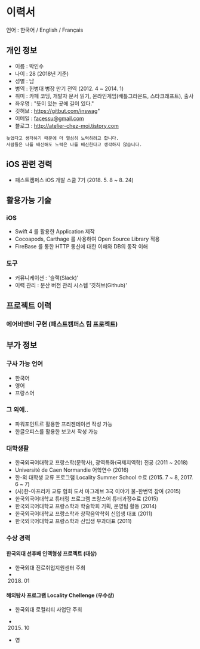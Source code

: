 # 이력서
언어 : 한국어 / English / Français 

## 개인 정보
- 이름 : 박인수
- 나이 : 28 (2018년 기준)
- 성별 : 남
- 병역 : 헌병대 병장 만기 전역 (2012. 4 ~ 2014. 1)
- 취미 : 카페 코딩, 개발자 문서 읽기, 온라인게임(배틀그라운드, 스타크래프트), 출사
- 좌우명 : "뜻이 있는 곳에 길이 있다."
- 깃허브 : https://gitbut.com/inswag"
- 이메일 : facessu@gmail.com
- 블로그 : http://atelier-chez-moi.tistory.com

```
늦었다고 생각하기 때문에 더 열심히 노력하려고 합니다.
사람들은 나를 배신해도 노력은 나를 배신한다고 생각하지 않습니다.
```

## iOS 관련 경력
- 패스트캠퍼스 iOS 개발 스쿨 7기 (2018. 5. 8 ~ 8. 24)  

## 활용가능 기술
### iOS
- Swift 4 를 활용한 Application 제작
- Cocoapods, Carthage 를 사용하여 Open Source Library 적용
- FireBase 를 통한 HTTP 통신에 대한 이해와 DB의 동작 이해

### 도구
- 커뮤니케이션 : '슬랙(Slack)'
- 이력 관리 : 분산 버전 관리 시스템 '깃허브(Github)'

## 프로젝트 이력
### 에어비엔비 구현 (패스트캠퍼스 팀 프로젝트)


## 부가 정보
### 구사 가능 언어
- 한국어
- 영어
- 프랑스어

### 그 외에..
- 파워포인트르 활용한 프리젠테이션 작성 가능
- 한글오피스를 활용한 보고서 작성 가능

### 대학생활
- 한국외국어대학교 프랑스학(문학사), 광역특화(국제지역학) 전공 (2011 ~ 2018)
- Université de Caen Normandie 어학연수 (2016)
- 한-외 대학생 교류 프로그램 Locality Summer School 수료 (2015. 7 ~ 8, 2017. 6 ~ 7)
- (사)한-아프리카 교류 협회 도서 마그레브 3국 이야기 불-한번역 참여 (2015) 
- 한국외국어대학교 튜터링 프로그램 프랑스어 튜터과정수료 (2015)
- 한국외국어대학교 프랑스학과 학술학회 기획, 운영팀 활동 (2014)
- 한국외국어대학교 프랑스학과 창작음악학회 신입생 대표 (2011)
- 한국외국어대학교 프랑스학과 신입생 부과대표 (2011)

### 수상 경력
#### 한국외대 선후배 인맥형성 프로젝트 (대상)
- 한국외대 진로취업지원센터 주최
- 2018. 01

#### 해외탐사 프로그램 Locality Chellenge (우수상)
- 한국외대 로컬리티 사업단 주최
- 2015. 10
 



- 영
